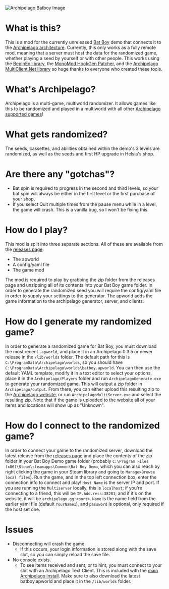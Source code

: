 ![Archipelago Batboy Image](/docs/BatBoy_AP_Logo_layered.png)
# What is this?
This is a mod for the currently unreleased [Bat Boy](https://store.steampowered.com/app/1709350/Bat_Boy/) demo that connects it to the
[Archipelago architecture](https://github.com/ArchipelagoMW/Archipelago). Currently, this only works as a fully remote mod, meaning that a server must host the data for the
randomized game, whether playing a seed by yourself or with other people.
This works using the [BepInEx library](https://github.com/BepInEx/BepInEx), the [MonoMod HookGen Patcher](https://github.com/harbingerofme/Bepinex.Monomod.HookGenPatcher), and the [Archipelago MultiClient.Net library](https://github.com/ArchipelagoMW/Archipelago.MultiClient.Net) so huge thanks to everyone who created these tools.

# What's Archipelago?
Archipelago is a multi-game, multiworld randomizer. It allows games like this to be randomized and played in a multiworld with all other
[Archipelago supported games](https://archipelago.gg/games)!

# What gets randomized?
The seeds, cassettes, and abilities obtained within
the demo's 3 levels are randomized, as well as the seeds and first HP upgrade in Helsia's shop.

# Are there any "gotchas"?
* Bat spin is required to progress in the second and third levels, so your bat spin will always be either in the first level or the first purchase of your shop.
* If you select Quit multiple times from the pause menu while in a level, the game will crash. This is a vanilla bug,
so I won't be fixing this.

# How do I play?
This mod is split into three separate sections. All of these are available from the [releases page](https://github.com/alwaysintreble/Archipelago.BatBoy/releases).
* The apworld
* A config/yaml file
* The game mod

The mod is required to play by grabbing the zip folder from the releases page and unzipping all of its contents into your Bat Boy game folder.
In order to generate the randomized seed you will require the config/yaml file in order to supply your settings to the generator. The apworld
adds the game information to the archipelago generator, server, and clients.

# How do I generate my randomized game?
In order to generate a randomized game for Bat Boy, you must download the most recent `.apworld`, and place it in an Archipelago 0.3.5 or newer release in the `/lib/worlds` folder. The default path for this is `C:\ProgramData\Archipelago\worlds`, so you should have `C:\ProgramData\Archipelago\worlds\batboy.apworld`. You can then use the
default YAML template, modify it in a text editor to select your options, place it in the `Archipelago/Players` folder and run `ArchipelagoGenerate.exe` to generate your randomized game.
This will output a zip folder in `Archipelago/output`. From there, you can either upload this resulting  zip to the [Archipelago website](https://archipelago.gg/),
or run `ArchipelagoMultiServer.exe` and select the resulting zip. Note that if the game is uploaded to the  website all of your items and locations will show up as "Unknown".

# How do I connect to the randomized game?
In order to connect your game to the randomized server, download the latest release from the [releases page](https://github.com/alwaysintreble/Archipelago.BatBoy/releases)
and place the contents of the zip folder in your Bat Boy Demo game folder (probably `C:\Program Files (x86)\Steam\steamapps\Common\Bat Boy Demo`, which you can also reach by right clicking the game in
your Steam library and going to `Manage>Browse local files`). Run the game, and in the top left connection box, enter the connection info to connect and play! `Host Name` is the server IP and port.
If you are running the `Multiserver` locally, this is `localhost`; if you're connecting to a friend, this will be `IP.Add.ress:38281`; and if it's on the website, it will be
`archipelago.gg:<port>`. `Name` is the name field from the earlier yaml file (default `YourName1`), and `password` is optional, only required if the host set one.

# Issues
* Disconnecting will crash the game.
   - If this occurs, your login information is stored along with the save slot, so you can simply reload the save file.
* No console exists.
   - To see items received and sent, or to hint, you must connect to your slot with an Archipelago Text Client. This is included with the [main Archipelago install](https://github.com/ArchipelagoMW/Archipelago/releases). Make sure to also download the latest batboy.apworld and place it in the `/lib/worlds` folder.

